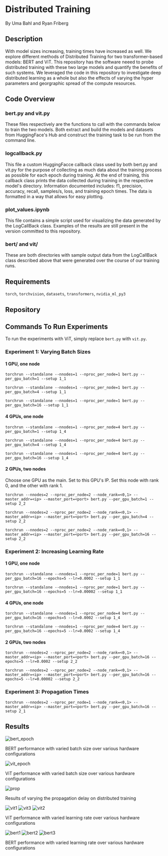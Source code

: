 # Distributed Training
By Uma Bahl and Ryan Friberg

## Description
With model sizes increasing, training times have increased as well. We explore different methods of Distributed Training for two transformer-based models: BERT and ViT. This repository has the software neeed to probe distributed training with these two large models and quantify the benefits of such systems. We leveraged the code in this repository to investigate deep distributed learning as a whole but also the effects of varying the hyper parameters and georgraphic spread of the compute resources.

## Code Overview

### bert.py and vit.py 
These files respectively are the functions to call with the commands below to train the two models. Both extract and build the models and datasets from HuggingFace's Hub and construct the training task to be run from the command line.

### logcallback.py 
This file a custom HuggingFacce callback class used by both bert.py and vit.py for the purpose of collecting as much data about the training process as possible for each epoch during training. At the end of training, this callback class prints the data collected during training in the respective model's directory. Information documented includes: f1, precision, accuracy, recall, samples/s, loss, and training epoch times. The data is formatted in a way that allows for easy plotting.

### plot_values.ipynb 
This file contains a simple script used for visualizing the data generated by the LogCallBack class. Examples of the results are still present in the version committed to this repository.

### bert/ and vit/ 
These are both directories with sample output data from the LogCallBack class described above that were generated over the course of our training runs.

## Requirements
`torch`, `torchvision`, `datasets`, `transformers`, `nvidia_ml_py3`

## Repository

## Commands To Run Experiments

To run the experiments with ViT, simply replace `bert.py` with `vit.py`.

### Experiment 1: Varying Batch Sizes

#### 1 GPU, one node
`torchrun --standalone --nnodes=1 --nproc_per_node=1 bert.py --per_gpu_batch=1 --setup 1_1`

`torchrun --standalone --nnodes=1 --nproc_per_node=1 bert.py --per_gpu_batch=4 --setup 1_1`

`torchrun --standalone --nnodes=1 --nproc_per_node=1 bert.py --per_gpu_batch=16 --setup 1_1`

#### 4 GPUs, one node
`torchrun --standalone --nnodes=1 --nproc_per_node=4 bert.py --per_gpu_batch=1 --setup 1_4`

`torchrun --standalone --nnodes=1 --nproc_per_node=4 bert.py --per_gpu_batch=4 --setup 1_4`

`torchrun --standalone --nnodes=1 --nproc_per_node=4 bert.py --per_gpu_batch=16 --setup 1_4`

#### 2 GPUs, two nodes
Choose one GPU as the main. Set <ip> to this GPU's IP. Set this node with rank 0, and the other with rank 1.

`torchrun --nnodes=2 --nproc_per_node=2 --node_rank=<0,1> --master_addr=<ip> --master_port=<port> bert.py --per_gpu_batch=1 --setup 2_2`

`torchrun --nnodes=2 --nproc_per_node=2 --node_rank=<0,1> --master_addr=<ip> --master_port=<port> bert.py --per_gpu_batch=4 --setup 2_2`

`torchrun --nnodes=2 --nproc_per_node=2 --node_rank=<0,1> --master_addr=<ip> --master_port=<port> bert.py --per_gpu_batch=16 --setup 2_2`
  
### Experiment 2: Increasing Learning Rate
  
#### 1 GPU, one node
`torchrun --standalone --nnodes=1 --nproc_per_node=1 bert.py --per_gpu_batch=16 --epochs=5 --lr=0.0002 --setup 1_1`
  
`torchrun --standalone --nnodes=1 --nproc_per_node=1 bert.py --per_gpu_batch=16 --epochs=5 --lr=0.00002 --setup 1_1`
  
#### 4 GPUs, one node
`torchrun --standalone --nnodes=1 --nproc_per_node=4 bert.py --per_gpu_batch=16 --epochs=5 --lr=0.0002 --setup 1_4`
  
`torchrun --standalone --nnodes=1 --nproc_per_node=4 bert.py --per_gpu_batch=16 --epochs=5 --lr=0.0002 --setup 1_4`
  
#### 2 GPUs, two nodes
`torchrun --nnodes=2 --nproc_per_node=2 --node_rank=<0,1> --master_addr=<ip> --master_port=<port> bert.py --per_gpu_batch=16 --epochs=5 --lr=0.0002 --setup 2_2`
  
`torchrun --nnodes=2 --nproc_per_node=2 --node_rank=<0,1> --master_addr=<ip> --master_port=<port> bert.py --per_gpu_batch=16 --epochs=5 --lr=0.00002 --setup 2_2`
  
### Experiment 3: Propagation Times
  
`torchrun --nnodes=2 --nproc_per_node=1 --node_rank=<0,1> --master_addr=<ip> --master_port=<port> bert.py --per_gpu_batch=16 --setup 2_1`
  
 ## Results
 
![bert_epoch](https://github.com/ubahl/Distributed-Training/assets/126620398/559bf9ed-bcb6-4a31-b348-b2861a0c1610)
  
BERT performance with varied batch size over various hardware configurations

![vit_epoch](https://github.com/ubahl/Distributed-Training/assets/126620398/5ca856b9-65d5-4e3e-a041-d03676731060)
  
ViT performance with varied batch size over various hardware configurations

![prop](https://github.com/ubahl/Distributed-Training/assets/126620398/1c5e80e0-f81b-4812-92f4-d6ff9d2e1b49)
  
Results of varying the propagation delay on distributed training
  
  
![vit1](https://github.com/ubahl/Distributed-Training/assets/126620398/a212096a-30c1-42f6-9ba9-a6e450df11ce)
![vit3](https://github.com/ubahl/Distributed-Training/assets/126620398/a2c39cf2-cccc-4df0-a673-460cb6c7a216)
![vit2](https://github.com/ubahl/Distributed-Training/assets/126620398/a536144f-cf28-44cd-81a0-acd617619c70)
  
ViT performance with varied learning rate over various hardware configurations
  
![bert1](https://github.com/ubahl/Distributed-Training/assets/126620398/6602eab1-9af1-4579-8be7-79672edc069b)
![bert2](https://github.com/ubahl/Distributed-Training/assets/126620398/812bed67-429f-4cea-8e61-e438a320df0a)
![bert3](https://github.com/ubahl/Distributed-Training/assets/126620398/978e0db0-0112-4b38-a813-137ae9744a17)
  
BERT performance with varied learning rate over various hardware configurations


